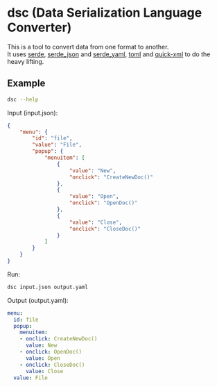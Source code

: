 # dsc (Data Serialization Language Converter)

This is a tool to convert data from one format to another.  
It uses [serde](https://crates.io/crates/serde), [serde_json](https://crates.io/crates/serde_json) and [serde_yaml](https://crates.io/crates/serde_yaml), [toml](https://crates.io/crates/toml) and [quick-xml](https://crates.io/crates/quick-xml) to do the heavy lifting.  

## Example

```bash
dsc --help
```

Input (input.json):  

```json
{
    "menu": {
        "id": "file",
        "value": "File",
        "popup": {
            "menuitem": [
                {
                    "value": "New",
                    "onclick": "CreateNewDoc()"
                },
                {
                    "value": "Open",
                    "onclick": "OpenDoc()"
                },
                {
                    "value": "Close",
                    "onclick": "CloseDoc()"
                }
            ]
        }
    }
}
```

Run:

```bash
dsc input.json output.yaml
```

Output (output.yaml):  

```yaml
menu:
  id: file
  popup:
    menuitem:
    - onclick: CreateNewDoc()
      value: New
    - onclick: OpenDoc()
      value: Open
    - onclick: CloseDoc()
      value: Close
  value: File
```

